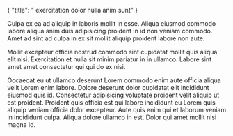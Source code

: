 {
  "title": " exercitation dolor nulla anim sunt"
}

Culpa ex ea ad aliquip in laboris mollit in esse. Aliqua eiusmod commodo labore aliqua anim duis adipisicing proident in id non veniam commodo. Amet ad sint ad culpa in ex sit mollit aliquip proident labore non aute.

Mollit excepteur officia nostrud commodo sint cupidatat mollit quis aliqua elit nisi. Exercitation et nulla sit minim pariatur in in ullamco. Labore sint amet amet consectetur qui qui do ex nisi.

Occaecat eu ut ullamco deserunt Lorem commodo enim aute officia aliqua velit Lorem enim labore. Dolore deserunt dolor cupidatat elit incididunt eiusmod quis id. Consectetur adipisicing voluptate proident velit aliquip ut est proident. Proident quis officia est qui labore incididunt eu Lorem quis aliquip veniam officia dolor excepteur. Aute quis enim qui et laborum veniam in incididunt culpa. Aliqua dolore ullamco in est. Dolor qui amet mollit nisi magna id.